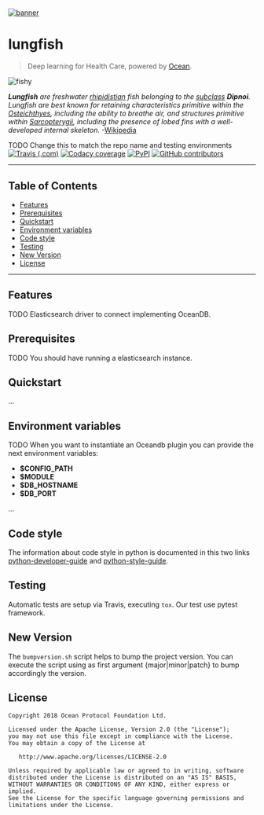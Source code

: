 # 


[![banner](https://raw.githubusercontent.com/oceanprotocol/art/master/github/repo-banner%402x.png)](https://oceanprotocol.com)

# lungfish

> Deep learning for Health Care, powered by [Ocean](https://oceanprotocol.com).

![fishy](https://upload.wikimedia.org/wikipedia/commons/8/86/Queensland_Lungfish_%28Neoceratodus_forsteri%29.jpg)

***Lungfish** are freshwater [rhipidistian](https://en.wikipedia.org/wiki/Rhipidistian) fish belonging to the [subclass](https://en.wikipedia.org/wiki/Subclass_(biology)) **Dipnoi**. Lungfish are best known for retaining characteristics primitive within the [Osteichthyes](https://en.wikipedia.org/wiki/Osteichthyes), including the ability to breathe air, and structures primitive within [Sarcopterygii](https://en.wikipedia.org/wiki/Sarcopterygii), including the presence of lobed fins with a well-developed internal skeleton.* -[Wikipedia](https://en.wikipedia.org/wiki/Lungfish)

TODO Change this to match the repo name and testing environments
[![Travis (.com)](https://img.shields.io/travis/com/oceanprotocol/oceandb-elasticsearch-driver.svg)](https://travis-ci.com/oceanprotocol/oceandb-elasticsearch-driver)
[![Codacy coverage](https://img.shields.io/codacy/coverage/de067a9402c64b989c76b27cfc74fefe.svg)](https://app.codacy.com/project/ocean-protocol/oceandb-elasticsearch-driver/dashboard)
[![PyPI](https://img.shields.io/pypi/v/oceandb-elasticsearch-driver.svg)](https://pypi.org/project/oceandb-elasticsearch-driver/)
[![GitHub contributors](https://img.shields.io/github/contributors/oceanprotocol/oceandb-elasticsearch-driver.svg)](https://github.com/oceanprotocol/oceandb-elasticsearch-driver/graphs/contributors)

------

## Table of Contents

- [Features](#features)
- [Prerequisites](#prerequisites)
- [Quickstart](#quickstart)
- [Environment variables](#environment-variables)
- [Code style](#code-style)
- [Testing](#testing)
- [New Version](#new-version)
- [License](#license)

------

## Features

TODO
Elasticsearch driver to connect implementing OceanDB.

## Prerequisites

TODO
You should have running a elasticsearch instance.

## Quickstart

...

## Environment variables

TODO
When you want to instantiate an Oceandb plugin you can provide the next environment variables:

- **$CONFIG_PATH** 
- **$MODULE** 
- **$DB_HOSTNAME** 
- **$DB_PORT**

...

## Code style

The information about code style in python is documented in this two links [python-developer-guide](https://github.com/oceanprotocol/dev-ocean/blob/master/doc/development/python-developer-guide.md)
and [python-style-guide](https://github.com/oceanprotocol/dev-ocean/blob/master/doc/development/python-style-guide.md).
​    

## Testing

Automatic tests are setup via Travis, executing `tox`.
Our test use pytest framework.

## New Version

The `bumpversion.sh` script helps to bump the project version. You can execute the script using as first argument {major|minor|patch} to bump accordingly the version.

## License

```
Copyright 2018 Ocean Protocol Foundation Ltd.

Licensed under the Apache License, Version 2.0 (the "License");
you may not use this file except in compliance with the License.
You may obtain a copy of the License at

   http://www.apache.org/licenses/LICENSE-2.0

Unless required by applicable law or agreed to in writing, software
distributed under the License is distributed on an "AS IS" BASIS,
WITHOUT WARRANTIES OR CONDITIONS OF ANY KIND, either express or implied.
See the License for the specific language governing permissions and
limitations under the License.

```